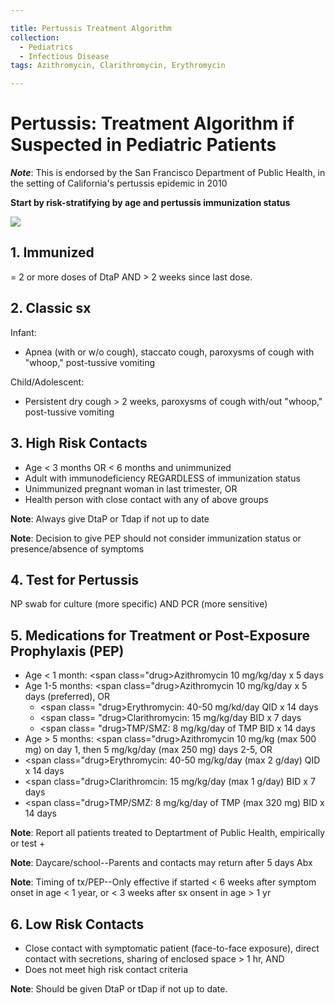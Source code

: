 ```yaml
---

title: Pertussis Treatment Algorithm
collection:
  - Pediatrics
  - Infectious Disease
tags: Azithromycin, Clarithromycin, Erythromycin

---
```


# Pertussis: Treatment Algorithm if Suspected in Pediatric Patients

***Note***: This is endorsed by the San Francisco Department of Public Health, in the setting of California's pertussis epidemic in 2010

**Start by risk-stratifying by age and pertussis immunization status**

![](https://d2p53dh3qxfm0x.cloudfront.net/uploads/img/1jx/5/m/70d024ca-ca20-5780-a51e-8ac07274ee71/640.png)

## 1. Immunized

= 2 or more doses of DtaP AND &gt; 2 weeks since last dose.

## 2. Classic sx

Infant:

-   Apnea (with or w/o cough), staccato cough, paroxysms of cough with "whoop," post-tussive vomiting

Child/Adolescent:

-   Persistent dry cough &gt; 2 weeks, paroxysms of cough with/out "whoop," post-tussive vomiting

## 3. High Risk Contacts

-   Age &lt; 3 months OR &lt; 6 months and unimmunized
-   Adult with immunodeficiency REGARDLESS of immunization status
-   Unimmunized pregnant woman in last trimester, OR
-   Health person with close contact with any of above groups

**Note**: Always give DtaP or Tdap if not up to date

**Note**: Decision to give PEP should not consider immunization status or presence/absence of symptoms

## 4. Test for Pertussis

NP swab for culture (more specific) AND PCR (more sensitive)

## 5. Medications for Treatment or Post-Exposure Prophylaxis (PEP)

-   Age &lt; 1 month: <span class="drug>Azithromycin</span> 10 mg/kg/day x 5 days
-   Age 1-5 months: <span class="drug>Azithromycin</span> 10 mg/kg/day x 5 days (preferred), OR
    -   <span class=
  "drug>Erythromycin</span>: 40-50 mg/kd/day QID x 14 days
    -   <span class=
  "drug>Clarithromycin</span>: 15 mg/kg/day BID x 7 days
    -   <span class=
  "drug>TMP/SMZ</span>: 8 mg/kg/day of TMP BID x 14 days
-   Age &gt; 5 months: <span class="drug>Azithromycin</span> 10 mg/kg (max 500 mg) on day 1, then 5 mg/kg/day (max 250 mg) days 2-5, OR
-   <span class="drug>Erythromycin</span>: 40-50 mg/kg/day (max 2 g/day) QID x 14 days
-   <span class="drug>Clarithromcin</span>: 15 mg/kg/day (max 1 g/day) BID x 7 days
-   <span class="drug>TMP</span>/SMZ: 8 mg/kg/day of TMP (max 320 mg) BID x 14 days

**Note**: Report all patients treated to Deptartment of Public Health, empirically or test +

**Note**: Daycare/school--Parents and contacts may return after 5 days Abx

**Note**: Timing of tx/PEP--Only effective if started &lt; 6 weeks after symptom onset in age &lt; 1 year, or &lt; 3 weeks after sx onsent in age &gt; 1 yr

## 6. Low Risk Contacts

-   Close contact with symptomatic patient (face-to-face exposure), direct contact with secretions, sharing of enclosed space &gt; 1 hr, AND
-   Does not meet high risk contact criteria

**Note**: Should be given DtaP or tDap if not up to date.
